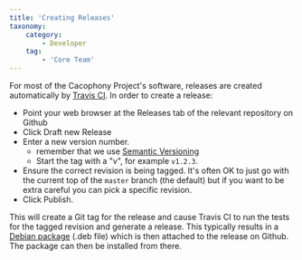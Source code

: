 ```yaml
---
title: 'Creating Releases'
taxonomy:
    category:
        - Developer
    tag:
        - 'Core Team'
---
```


For most of the Cacophony Project's software, releases are created automatically by [Travis CI](https://travis-ci.com). In order to create a release:

- Point your web browser at the Releases tab of the relevant repository on Github
- Click Draft new Release
- Enter a new version number.
  * remember that we use [Semantic Versioning](https://semver.org/)
  * Start the tag with a "v", for example `v1.2.3`.
- Ensure the correct revision is being tagged. It's often OK to just go with the current top of the `master` branch (the default) but if you want to be extra careful you can pick a specific revision.
- Click Publish.

This will create a Git tag for the release and cause Travis CI to run the tests for the tagged revision and generate a release. This typically results in a [Debian package](https://www.debian.org/doc/manuals/debian-faq/ch-pkg_basics) (.deb file) which is then attached to the release on Github. The package can then be installed from there.